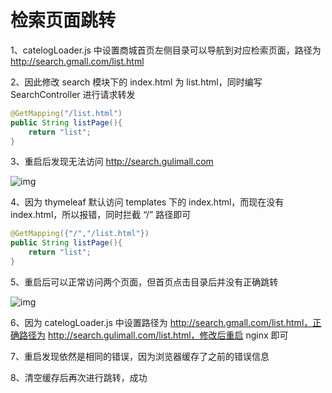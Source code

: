 # 检索页面跳转

1、catelogLoader.js 中设置商城首页左侧目录可以导航到对应检索页面，路径为 http://search.gmall.com/list.html

2、因此修改 search 模块下的 index.html 为 list.html，同时编写 SearchController 进行请求转发

```java
@GetMapping("/list.html")
public String listPage(){
    return "list";
}
```

3、重启后发现无法访问 http://search.gulimall.com

![img](https://cdn.nlark.com/yuque/0/2023/png/2836791/1697620385000-31534e26-021b-47c9-a5ab-2ae9a014a119.png)

4、因为 thymeleaf 默认访问 templates 下的 index.html，而现在没有 index.html，所以报错，同时拦截 “/” 路径即可

```java
@GetMapping({"/","/list.html"})
public String listPage(){
    return "list";
}
```

5、重启后可以正常访问两个页面，但首页点击目录后并没有正确跳转

![img](https://cdn.nlark.com/yuque/0/2023/png/2836791/1697620814708-56ac12b9-2b93-4185-81aa-1a0f0f37cac0.png)

6、因为 catelogLoader.js 中设置路径为 http://search.gmall.com/list.html，正确路径为 http://search.gulimall.com/list.html，修改后重启 nginx 即可

7、重启发现依然是相同的错误，因为浏览器缓存了之前的错误信息

8、清空缓存后再次进行跳转，成功
